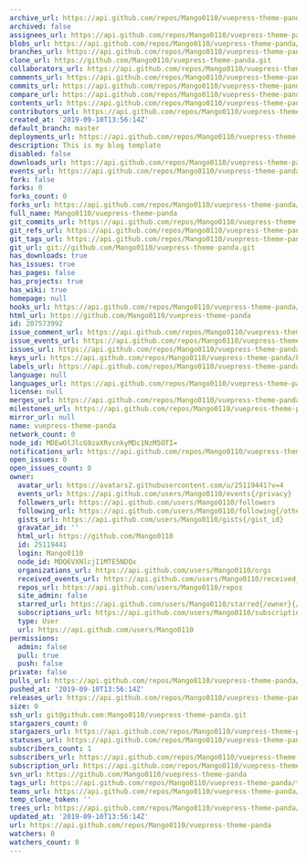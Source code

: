 ```yaml
---
archive_url: https://api.github.com/repos/Mango0110/vuepress-theme-panda/{archive_format}{/ref}
archived: false
assignees_url: https://api.github.com/repos/Mango0110/vuepress-theme-panda/assignees{/user}
blobs_url: https://api.github.com/repos/Mango0110/vuepress-theme-panda/git/blobs{/sha}
branches_url: https://api.github.com/repos/Mango0110/vuepress-theme-panda/branches{/branch}
clone_url: https://github.com/Mango0110/vuepress-theme-panda.git
collaborators_url: https://api.github.com/repos/Mango0110/vuepress-theme-panda/collaborators{/collaborator}
comments_url: https://api.github.com/repos/Mango0110/vuepress-theme-panda/comments{/number}
commits_url: https://api.github.com/repos/Mango0110/vuepress-theme-panda/commits{/sha}
compare_url: https://api.github.com/repos/Mango0110/vuepress-theme-panda/compare/{base}...{head}
contents_url: https://api.github.com/repos/Mango0110/vuepress-theme-panda/contents/{+path}
contributors_url: https://api.github.com/repos/Mango0110/vuepress-theme-panda/contributors
created_at: '2019-09-10T13:56:14Z'
default_branch: master
deployments_url: https://api.github.com/repos/Mango0110/vuepress-theme-panda/deployments
description: This is my blog template
disabled: false
downloads_url: https://api.github.com/repos/Mango0110/vuepress-theme-panda/downloads
events_url: https://api.github.com/repos/Mango0110/vuepress-theme-panda/events
fork: false
forks: 0
forks_count: 0
forks_url: https://api.github.com/repos/Mango0110/vuepress-theme-panda/forks
full_name: Mango0110/vuepress-theme-panda
git_commits_url: https://api.github.com/repos/Mango0110/vuepress-theme-panda/git/commits{/sha}
git_refs_url: https://api.github.com/repos/Mango0110/vuepress-theme-panda/git/refs{/sha}
git_tags_url: https://api.github.com/repos/Mango0110/vuepress-theme-panda/git/tags{/sha}
git_url: git://github.com/Mango0110/vuepress-theme-panda.git
has_downloads: true
has_issues: true
has_pages: false
has_projects: true
has_wiki: true
homepage: null
hooks_url: https://api.github.com/repos/Mango0110/vuepress-theme-panda/hooks
html_url: https://github.com/Mango0110/vuepress-theme-panda
id: 207573992
issue_comment_url: https://api.github.com/repos/Mango0110/vuepress-theme-panda/issues/comments{/number}
issue_events_url: https://api.github.com/repos/Mango0110/vuepress-theme-panda/issues/events{/number}
issues_url: https://api.github.com/repos/Mango0110/vuepress-theme-panda/issues{/number}
keys_url: https://api.github.com/repos/Mango0110/vuepress-theme-panda/keys{/key_id}
labels_url: https://api.github.com/repos/Mango0110/vuepress-theme-panda/labels{/name}
language: null
languages_url: https://api.github.com/repos/Mango0110/vuepress-theme-panda/languages
license: null
merges_url: https://api.github.com/repos/Mango0110/vuepress-theme-panda/merges
milestones_url: https://api.github.com/repos/Mango0110/vuepress-theme-panda/milestones{/number}
mirror_url: null
name: vuepress-theme-panda
network_count: 0
node_id: MDEwOlJlcG9zaXRvcnkyMDc1NzM5OTI=
notifications_url: https://api.github.com/repos/Mango0110/vuepress-theme-panda/notifications{?since,all,participating}
open_issues: 0
open_issues_count: 0
owner:
  avatar_url: https://avatars2.githubusercontent.com/u/25119441?v=4
  events_url: https://api.github.com/users/Mango0110/events{/privacy}
  followers_url: https://api.github.com/users/Mango0110/followers
  following_url: https://api.github.com/users/Mango0110/following{/other_user}
  gists_url: https://api.github.com/users/Mango0110/gists{/gist_id}
  gravatar_id: ''
  html_url: https://github.com/Mango0110
  id: 25119441
  login: Mango0110
  node_id: MDQ6VXNlcjI1MTE5NDQx
  organizations_url: https://api.github.com/users/Mango0110/orgs
  received_events_url: https://api.github.com/users/Mango0110/received_events
  repos_url: https://api.github.com/users/Mango0110/repos
  site_admin: false
  starred_url: https://api.github.com/users/Mango0110/starred{/owner}{/repo}
  subscriptions_url: https://api.github.com/users/Mango0110/subscriptions
  type: User
  url: https://api.github.com/users/Mango0110
permissions:
  admin: false
  pull: true
  push: false
private: false
pulls_url: https://api.github.com/repos/Mango0110/vuepress-theme-panda/pulls{/number}
pushed_at: '2019-09-10T13:56:14Z'
releases_url: https://api.github.com/repos/Mango0110/vuepress-theme-panda/releases{/id}
size: 0
ssh_url: git@github.com:Mango0110/vuepress-theme-panda.git
stargazers_count: 0
stargazers_url: https://api.github.com/repos/Mango0110/vuepress-theme-panda/stargazers
statuses_url: https://api.github.com/repos/Mango0110/vuepress-theme-panda/statuses/{sha}
subscribers_count: 1
subscribers_url: https://api.github.com/repos/Mango0110/vuepress-theme-panda/subscribers
subscription_url: https://api.github.com/repos/Mango0110/vuepress-theme-panda/subscription
svn_url: https://github.com/Mango0110/vuepress-theme-panda
tags_url: https://api.github.com/repos/Mango0110/vuepress-theme-panda/tags
teams_url: https://api.github.com/repos/Mango0110/vuepress-theme-panda/teams
temp_clone_token: ''
trees_url: https://api.github.com/repos/Mango0110/vuepress-theme-panda/git/trees{/sha}
updated_at: '2019-09-10T13:56:14Z'
url: https://api.github.com/repos/Mango0110/vuepress-theme-panda
watchers: 0
watchers_count: 0
---
```


